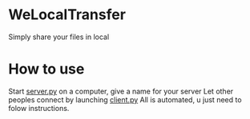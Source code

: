 # WeLocalTransfer
Simply share your files in local
# How to use
Start [server.py](https://google.com) on a computer, give a name for your server
Let other peoples connect by launching [client.py](https://google.com)
All is automated, u just need to folow instructions.
